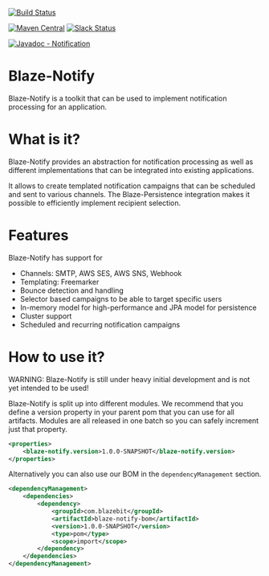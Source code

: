 [![Build Status](https://travis-ci.org/Blazebit/blaze-notify.svg?branch=master)](https://travis-ci.org/Blazebit/blaze-notify)

[![Maven Central](https://maven-badges.herokuapp.com/maven-central/com.blazebit/blaze-notify-notification-impl/badge.svg)](https://maven-badges.herokuapp.com/maven-central/com.blazebit/blaze-notify-notification-impl)
[![Slack Status](https://blazebit.herokuapp.com/badge.svg)](https://blazebit.herokuapp.com)

[![Javadoc - Notification](https://www.javadoc.io/badge/com.blazebit/blaze-notify-notification-api.svg?label=javadoc%20-%20notification-api)](http://www.javadoc.io/doc/com.blazebit/blaze-notify-notification-api)

Blaze-Notify
==========
Blaze-Notify is a toolkit that can be used to implement notification processing for an application.

What is it?
===========

Blaze-Notify provides an abstraction for notification processing as well as different implementations
that can be integrated into existing applications.

It allows to create templated notification campaigns that can be scheduled and sent to various channels.
The Blaze-Persistence integration makes it possible to efficiently implement recipient selection.

Features
==============

Blaze-Notify has support for

* Channels: SMTP, AWS SES, AWS SNS, Webhook
* Templating: Freemarker
* Bounce detection and handling
* Selector based campaigns to be able to target specific users
* In-memory model for high-performance and JPA model for persistence
* Cluster support
* Scheduled and recurring notification campaigns

How to use it?
==============

WARNING: Blaze-Notify is still under heavy initial development and is not yet intended to be used!

Blaze-Notify is split up into different modules. We recommend that you define a version property in your parent pom that you can use for all artifacts. Modules are all released in one batch so you can safely increment just that property. 

```xml
<properties>
    <blaze-notify.version>1.0.0-SNAPSHOT</blaze-notify.version>
</properties>
```

Alternatively you can also use our BOM in the `dependencyManagement` section.

```xml
<dependencyManagement>
    <dependencies>
        <dependency>
            <groupId>com.blazebit</groupId>
            <artifactId>blaze-notify-bom</artifactId>
            <version>1.0.0-SNAPSHOT</version>
            <type>pom</type>
            <scope>import</scope>
        </dependency>    
    </dependencies>
</dependencyManagement>
```